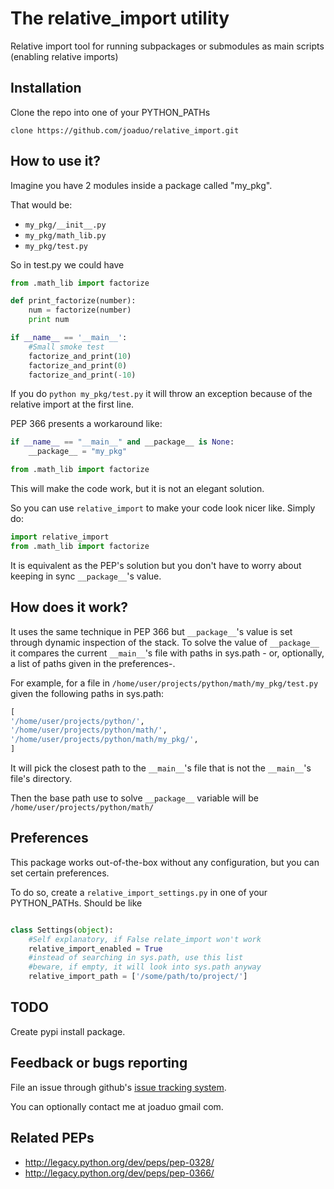 The relative_import utility
===========================

Relative import tool for running subpackages or submodules as main scripts (enabling relative imports)

Installation
------------
Clone the repo into one of your PYTHON_PATHs

```
clone https://github.com/joaduo/relative_import.git
```

How to use it?
--------------

Imagine you have 2 modules inside a package called "my_pkg".

That would be:

* `my_pkg/__init__.py`
* `my_pkg/math_lib.py`
* `my_pkg/test.py`

So in test.py we could have

```python
from .math_lib import factorize

def print_factorize(number):
    num = factorize(number)
    print num

if __name__ == '__main__':
    #Small smoke test
    factorize_and_print(10)
    factorize_and_print(0)
    factorize_and_print(-10)
```
If you do `python my_pkg/test.py` it will throw an exception because of the relative import at the first line.

PEP 366 presents a workaround like:
```python
if __name__ == "__main__" and __package__ is None:
    __package__ = "my_pkg"

from .math_lib import factorize

```

This will make the code work, but it is not an elegant solution. 

So you can use `relative_import` to make your code look nicer like. Simply do:
```python
import relative_import
from .math_lib import factorize

```
It is equivalent as the PEP's solution but you don't have to worry about keeping in sync `__package__`'s value.

How does it work?
-----------------

It uses the same technique in PEP 366 but `__package__`'s value is set through dynamic inspection of the stack. To solve the value of `__package__` it compares the current `__main__`'s file with paths in sys.path - or, optionally, a list of paths given in the preferences-.

For example, for a file in `/home/user/projects/python/math/my_pkg/test.py` given the following paths in sys.path:
```python
[
'/home/user/projects/python/',
'/home/user/projects/python/math/',
'/home/user/projects/python/math/my_pkg/',
]
```
It will pick the closest path to the `__main__`'s file that is not the `__main__`'s file's directory.

Then the base path use to solve `__package__` variable will be `/home/user/projects/python/math/`

Preferences
-----------

This package works out-of-the-box without any configuration, but you can set certain preferences.

To do so, create a `relative_import_settings.py` in one of your PYTHON_PATHs. Should be like

```python

class Settings(object):
    #Self explanatory, if False relate_import won't work
    relative_import_enabled = True
    #instead of searching in sys.path, use this list
    #beware, if empty, it will look into sys.path anyway
    relative_import_path = ['/some/path/to/project/']

```

TODO
----

Create pypi install package.

Feedback or bugs reporting
--------------------------

File an issue through github's [issue tracking system](https://github.com/joaduo/relative_import/issues).

You can optionally contact me at joaduo gmail com.

Related PEPs
------------

* http://legacy.python.org/dev/peps/pep-0328/
* http://legacy.python.org/dev/peps/pep-0366/
